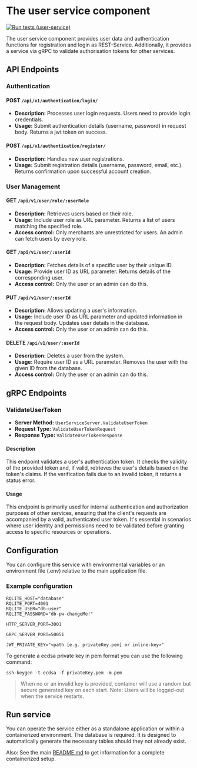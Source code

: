 # The user service component
[![Run tests (user-service)](https://github.com/Onyxmoon/hsfl-master-ai-cloud-engineering/actions/workflows/run-tests-user-service.yml/badge.svg)](https://github.com/Onyxmoon/hsfl-master-ai-cloud-engineering/actions/workflows/run-tests-user-service.yml)

The user service component provides user data and authentication functions for registration and login as REST-Service. Additionally, it provides a service via gRPC to validate authorisation tokens for other services.

## API Endpoints

### Authentication

#### POST `/api/v1/authentication/login/`
- **Description:** Processes user login requests. Users need to provide login credentials.
- **Usage:** Submit authentication details (username, password) in request body. Returns a jwt token on success.

#### POST `/api/v1/authentication/register/`
- **Description:** Handles new user registrations.
- **Usage:** Submit registration details (username, password, email, etc.). Returns confirmation upon successful account creation.

### User Management

#### GET `/api/v1/user/role/:userRole`
- **Description:** Retrieves users based on their role.
- **Usage:** Include user role as URL parameter. Returns a list of users matching the specified role.
- **Access control:** Only merchants are unrestricted for users. An admin can fetch users by every role.

#### GET `/api/v1/user/:userId`
- **Description:** Fetches details of a specific user by their unique ID.
- **Usage:** Provide user ID as URL parameter. Returns details of the corresponding user.
- **Access control:** Only the user or an admin can do this.

#### PUT `/api/v1/user/:userId`
- **Description:** Allows updating a user's information.
- **Usage:** Include user ID as URL parameter and updated information in the request body. Updates user details in the database.
- **Access control:** Only the user or an admin can do this.

#### DELETE `/api/v1/user/:userId`
- **Description:** Deletes a user from the system.
- **Usage:** Require user ID as a URL parameter. Removes the user with the given ID from the database.
- **Access control:** Only the user or an admin can do this.

## gRPC Endpoints

### ValidateUserToken
- **Server Method:** `UserServiceServer.ValidateUserToken`
- **Request Type:** `ValidateUserTokenRequest`
- **Response Type:** `ValidateUserTokenResponse`

#### Description
This endpoint validates a user's authentication token. It checks the validity of the provided token and, if valid, retrieves the user's details based on the token's claims. If the verification fails due to an invalid token, it returns a status error.

#### Usage
This endpoint is primarily used for internal authentication and authorization purposes of other services, ensuring that the client's requests are accompanied by a valid, authenticated user token. It's essential in scenarios where user identity and permissions need to be validated before granting access to specific resources or operations.


## Configuration
You can configure this service with environmental variables or an environment file (.env) relative to the main application file.

### Example configuration
```dotenv
RQLITE_HOST="database"
RQLITE_PORT=4001
RQLITE_USER="db-user"
RQLITE_PASSWORD="db-pw-changeMe!"

HTTP_SERVER_PORT=3001

GRPC_SERVER_PORT=50051

JWT_PRIVATE_KEY="<path [e.g. privateKey.pem] or inline-key>"
```

To generate a ecdsa private key in pem format you can use the following command:
```shell
ssh-keygen -t ecdsa -f privateKey.pem -m pem
```
> When no or an invalid key is provided, container will use a random but secure generated key on each start. Note: Users will be logged-out when the service restarts.

## Run service
You can operate the service either as a standalone application or within a containerized environment. The database is required. It is designed to automatically generate the necessary tables should they not already exist.

Also: See the main [README.md](/README.md) to get information for a complete containerized setup. 